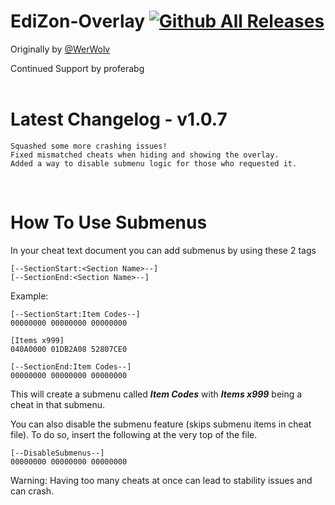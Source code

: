 # EdiZon-Overlay [![Github All Releases](https://img.shields.io/github/downloads/proferabg/EdiZon-Overlay/total.svg)]()

Originally by [@WerWolv](https://www.github.com/WerWolv)

Continued Support by proferabg
<br />
<br />

# Latest Changelog - v1.0.7

    Squashed some more crashing issues!
    Fixed mismatched cheats when hiding and showing the overlay.
    Added a way to disable submenu logic for those who requested it.
<br />

# How To Use Submenus

In your cheat text document you can add submenus by using these 2 tags

    [--SectionStart:<Section Name>--]
    [--SectionEnd:<Section Name>--]

Example:

    [--SectionStart:Item Codes--]
    00000000 00000000 00000000    

    [Items x999]
    040A0000 01DB2A08 52807CE0

    [--SectionEnd:Item Codes--]
    00000000 00000000 00000000

This will create a submenu called ***Item Codes*** with ***Items x999*** being a cheat in that submenu.

You can also disable the submenu feature (skips submenu items in cheat file).
To do so, insert the following at the very top of the file.

    [--DisableSubmenus--]
    00000000 00000000 00000000

Warning: Having too many cheats at once can lead to stability issues and can crash.

